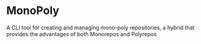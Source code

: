 # MonoPoly
A CLI tool for creating and managing mono-poly repositories, a hybrid that provides the advantages of both Monorepos and Polyrepos

